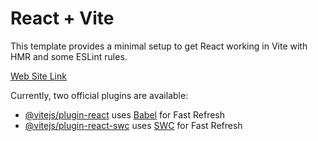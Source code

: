 # React + Vite

This template provides a minimal setup to get React working in Vite with HMR and some ESLint rules.

[Web Site Link](https://669fc6a0974a5a5186a6d551--gorgeous-brioche-622a81.netlify.app/)

Currently, two official plugins are available:

- [@vitejs/plugin-react](https://github.com/vitejs/vite-plugin-react/blob/main/packages/plugin-react/README.md) uses [Babel](https://babeljs.io/) for Fast Refresh
- [@vitejs/plugin-react-swc](https://github.com/vitejs/vite-plugin-react-swc) uses [SWC](https://swc.rs/) for Fast Refresh
